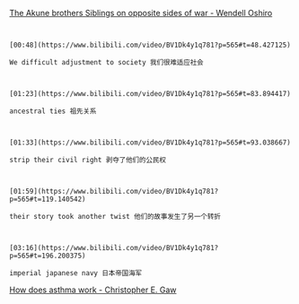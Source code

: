 [The Akune brothers Siblings on opposite sides of war - Wendell Oshiro](https://www.bilibili.com/video/BV1Dk4y1q781?p=565)

```ad-note


[00:48](https://www.bilibili.com/video/BV1Dk4y1q781?p=565#t=48.427125)

We difficult adjustment to society 我们很难适应社会

```

```ad-note


[01:23](https://www.bilibili.com/video/BV1Dk4y1q781?p=565#t=83.894417)

ancestral ties 祖先关系

```

```ad-note


[01:33](https://www.bilibili.com/video/BV1Dk4y1q781?p=565#t=93.038667)

strip their civil right 剥夺了他们的公民权

```

```ad-note


[01:59](https://www.bilibili.com/video/BV1Dk4y1q781?p=565#t=119.140542)

their story took another twist 他们的故事发生了另一个转折

```

```ad-note


[03:16](https://www.bilibili.com/video/BV1Dk4y1q781?p=565#t=196.200375)

imperial japanese navy 日本帝国海军

```


[How does asthma work - Christopher E. Gaw](https://www.bilibili.com/video/BV1Dk4y1q781?p=566)

```ad-note



```


